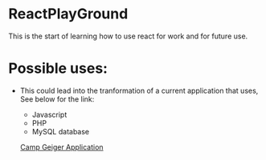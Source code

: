 # ReactPlayGround
This is the start of learning how to use react for work and for future use.

# Possible uses:
- This could lead into the tranformation of a current application that uses, See below for the link:
    - Javascript 
    - PHP 
    - MySQL database
    
    [Camp Geiger Application](http://student.ecc.iwcc.edu/~bsmith257/CampGeiger/)
